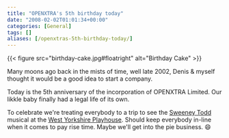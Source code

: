 ```yaml
---
title: "OPENXTRA's 5th birthday today"
date: "2008-02-02T01:01:34+00:00"
categories: [General]
tags: []
aliases: [/openxtras-5th-birthday-today/]
---
```


{{< figure src="birthday-cake.jpg#floatright" alt="Birthday Cake" >}}

Many moons ago back in the mists of time, well late 2002, Denis &amp; myself thought it would be a good idea to start a company.

Today is the 5th anniversary of the incorporation of OPENXTRA Limited. Our likkle baby finally had a legal life of its own.

To celebrate we're treating everybody to a trip to see the [Sweeney Todd](http://www.wyplayhouse.com/events/event_details.asp?event_ID=600) musical at the [West Yorkshire Playhouse](http://www.wyplayhouse.com/). Should keep everybody in-line when it comes to pay rise time. Maybe we'll get into the pie business. :smile:
